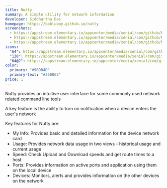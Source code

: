 ```yaml
---
title: Nutty
summary: A simple utility for network information
developer: Siddhartha Das
homepage: https://babluboy.github.io/nutty
screenshots:
  - https://appstream.elementary.io/appcenter/media/xenial/com/github/babluboy.nutty.desktop/D19B5CF110AF267C28CF738A0F5C82B3/screenshots/image-1_orig.png
  - https://appstream.elementary.io/appcenter/media/xenial/com/github/babluboy.nutty.desktop/D19B5CF110AF267C28CF738A0F5C82B3/screenshots/image-2_orig.png
  - https://appstream.elementary.io/appcenter/media/xenial/com/github/babluboy.nutty.desktop/D19B5CF110AF267C28CF738A0F5C82B3/screenshots/image-3_orig.png
icons:
  "64": https://appstream.elementary.io/appcenter/media/xenial/com/github/babluboy.nutty.desktop/D19B5CF110AF267C28CF738A0F5C82B3/icons/64x64/com.github.babluboy.nutty_com.github.babluboy.nutty.png
  "128": https://appstream.elementary.io/appcenter/media/xenial/com/github/babluboy.nutty.desktop/D19B5CF110AF267C28CF738A0F5C82B3/icons/128x128/com.github.babluboy.nutty_com.github.babluboy.nutty.png
  "64@2": https://appstream.elementary.io/appcenter/media/xenial/com/github/babluboy.nutty.desktop/D19B5CF110AF267C28CF738A0F5C82B3/icons/64x64@2/com.github.babluboy.nutty_com.github.babluboy.nutty.png
color:
  primary: "#9BDB4D"
  primary-text: "#260063"
price: 1
---
```


<p>Nutty provides an intuitive user interface for some commonly used network related command line tools</p>
<p>A key feature is the ability to turn on notification when a device enters the user&apos;s network</p>
<p>Key features for Nutty are:</p>
<ul>
  <li>My Info: Provides basic and detailed information for the device network card</li>
  <li>Usage: Provides network data usage in two views - historical usage and current usage</li>
  <li>Speed: Check Upload and Download speeds and get route times to a host</li>
  <li>Ports: Provides information on active ports and application using them on the local device</li>
  <li>Devices: Monitors, alerts and provides information on the other devices on the network</li>
</ul>
